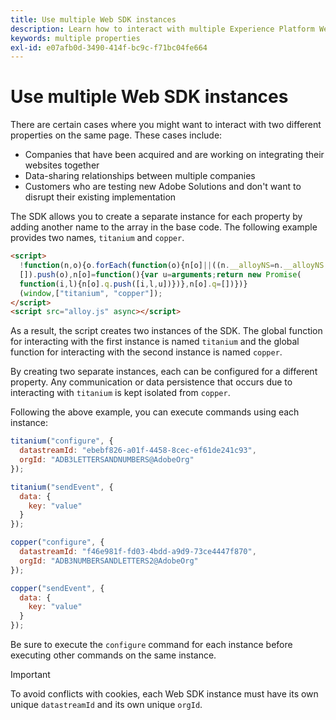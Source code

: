 ```yaml
---
title: Use multiple Web SDK instances
description: Learn how to interact with multiple Experience Platform Web SDK properties.
keywords: multiple properties
exl-id: e07afb0d-3490-414f-bc9c-f71bc04fe664
---
```

# Use multiple Web SDK instances

There are certain cases where you might want to interact with two different properties on the same page. These cases include:

* Companies that have been acquired and are working on integrating their websites together
* Data-sharing relationships between multiple companies
* Customers who are testing new Adobe Solutions and don't want to disrupt their existing implementation

The SDK allows you to create a separate instance for each property by adding another name to the array in the base code. The following example provides two names, `titanium` and `copper`.

```html
<script>
  !function(n,o){o.forEach(function(o){n[o]||((n.__alloyNS=n.__alloyNS||
  []).push(o),n[o]=function(){var u=arguments;return new Promise(
  function(i,l){n[o].q.push([i,l,u])})},n[o].q=[])})}
  (window,["titanium", "copper"]);
</script>
<script src="alloy.js" async></script>
```

As a result, the script creates two instances of the SDK. The global function for interacting with the first instance is named `titanium` and the global function for interacting with the second instance is named `copper`.

By creating two separate instances, each can be configured for a different property. Any communication or data persistence that occurs due to interacting with `titanium` is kept isolated from `copper`.

Following the above example, you can execute commands using each instance:

```javascript
titanium("configure", {
  datastreamId: "ebebf826-a01f-4458-8cec-ef61de241c93",
  orgId: "ADB3LETTERSANDNUMBERS@AdobeOrg"
});

titanium("sendEvent", {
  data: {
    key: "value"
  }
});

copper("configure", {
  datastreamId: "f46e981f-fd03-4bdd-a9d9-73ce4447f870",
  orgId: "ADB3NUMBERSANDLETTERS2@AdobeOrg"
});

copper("sendEvent", {
  data: {
    key: "value"
  }
});
```

Be sure to execute the `configure` command for each instance before executing other commands on the same instance.

>[!IMPORTANT]
>
>To avoid conflicts with cookies, each Web SDK instance must have its own unique `datastreamId` and its own unique `orgId`.
